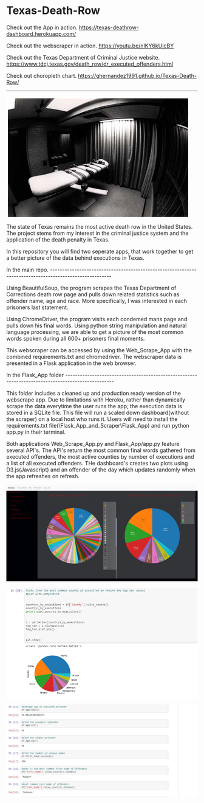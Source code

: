 # Texas-Death-Row

Check out the App in action. 
https://texas-deathrow-dashboard.herokuapp.com/

Check out the webscraper in action. 
https://youtu.be/nlKY6kUIcBY

Check out the Texas Department of Criminal Justice website. 
https://www.tdcj.texas.gov/death_row/dr_executed_offenders.html


Check out choropleth chart. 
https://ghernandez1991.github.io/Texas-Death-Row/

---------------------------------------------------------------------------------------------------------------------



![Alt text](image/table.png?raw=true "Optional Title")


The state of Texas remains the most active death row in the United States. The project stems from my interest in the criminal justice system and the application of the death penalty in Texas. 

In this repository you will find two seperate apps, that work together to get a better picture of the data behind executions in Texas. 

In the main repo. -------------------------------------------------------------------------------------------------------

Using BeautifulSoup, the program scrapes the Texas Department of Corrections death row page and pulls down related statistics such as offender name, age and race. More specifically, I was interested in each prisoners last statement. 

Using ChromeDriver, the program visits each condemed mans page and pulls down his final words. Using python string manipulation and natural language processing, we are able to get a picture of the most common words spoken during all 600+ prisoners final moments. 

This webscraper can be accessed by using the Web_Scrape_App with the combined requirements.txt and chromedriver. The webscraper data is presented in a Flask application in the web browser. 


In the Flask_App folder --------------------------------------------------------------------------------------------------

This folder includes a cleaned up and production ready version of the webscrape app. Due to limitations with Heroku, rather than dynamically scrape the data everytime the user runs the app; the execution data is stored in a SQLite file. This file will run a scaled down dashboard(without the scraper) on a local host who runs it. Users will need to install the requirements.txt file(\Flask_App_and_Scraper\Flask_App) and run python app.py in their terminal. 


Both applications Web_Scrape_App.py and Flask_App/app.py feature several API's. The API's return the most common final words gathered from executed offenders, the most active counties by number of executions and a list of all executed offenders. THe dashboard's creates two plots using D3.js(Javascript) and an offender of the day which updates randomly when the app refreshes on refresh.  


![Alt text](image/Dashboard.PNG?raw=true "Optional Title")



![Alt text](image/most_common.PNG?raw=true "Optional Title")





![Alt text](image/stats.PNG?raw=true "Optional Title")
